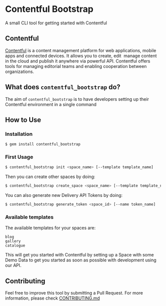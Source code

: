 # Contentful Bootstrap

A small CLI tool for getting started with Contentful

## Contentful
[Contentful](http://www.contentful.com) is a content management platform for web applications,
mobile apps and connected devices. It allows you to create, edit &nbsp;manage content in the cloud
and publish it anywhere via powerful API. Contentful offers tools for managing editorial
teams and enabling cooperation between organizations.

## What does `contentful_bootstrap` do?
The aim of `contentful_bootstrap` is to have developers setting up their Contentful environment
in a single command

## How to Use

### Installation

```bash
$ gem install contentful_bootstrap
```

### First Usage

```bash
$ contentful_bootstrap init <space_name> [--template template_name]
```


Then you can create other spaces by doing:

```bash
$ contentful_bootstrap create_space <space_name> [--template template_name]
```


You can also generate new Delivery API Tokens by doing:

```bash
$ contentful_bootstrap generate_token <space_id> [--name token_name]
```

### Available templates

The available templates for your spaces are:

```
blog
gallery
catalogue
```

This will get you started with Contentful by setting up a Space with some Demo Data to get you
started as soon as possible with development using our API.

## Contributing

Feel free to improve this tool by submitting a Pull Request. For more information,
please check [CONTRIBUTING.md](./CONTRIBUTING.md)

